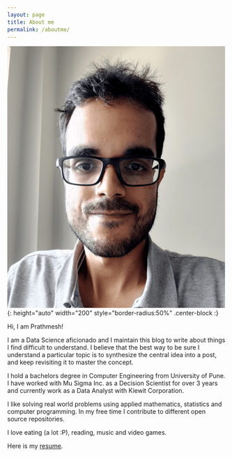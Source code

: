 ```yaml
---
layout: page
title: About me
permalink: /aboutme/
---
```


![my_mugshot](/img/mugshot_me.png){: height="auto" width="200" style="border-radius:50%" .center-block :}

Hi, I am Prathmesh!

I am a Data Science aficionado and I maintain this blog to write about things I find difficult to understand.
I believe that the best way to be sure I understand a particular topic is to synthesize the central idea into
a post, and keep revisiting it to master the concept. 

I hold a bachelors degree in Computer Engineering from University of Pune. I have worked with Mu Sigma Inc. as a 
Decision Scientist for over 3 years and currently work as a Data Analyst with Kiewit Corporation.

I like solving real world problems using applied mathematics, statistics and computer programming. In my free time I
contribute to different open source repositories. 

I love eating (a lot :P), reading, music and video games.

Here is my [resume](/assets/prathmesh_savale_resume.pdf).